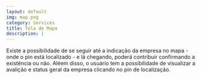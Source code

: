 ```yaml
---
layout: default
img: map.png
category: Services
title: Tela de Mapa
description: |
---
```

Existe a possibilidade de se seguir at&eacute; a indica&ccedil;&atilde;o da empresa no mapa - onde o pin est&aacute; localizado - e l&aacute; chegando, poder&aacute; 
contribuir confirmando a exist&ecirc;ncia ou n&atilde;o. Al&eacute;em disso, o usu&aacute;rio tem a possibilidade de visualizar a avali&ccedil;&atilde;o e status geral da empresa
clicando no pin de localiza&ccedil;&atilde;o.